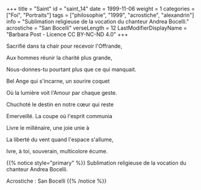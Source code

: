 +++
title = "Saint"
id = "saint_14"
date = 1999-11-06
weight = 1
categories = ["Foi", "Portraits"]
tags = ["philosophie", "1999", "acrostiche", "alexandrin"]
info = "Sublimation religieuse de la vocation du chanteur Andrea Bocelli."
acrostiche = "San Bocelli"
verseLength = 12
LastModifierDisplayName = "Barbara Post - Licence CC BY-NC-ND 4.0"
+++

Sacrifié dans ta chair pour recevoir l'Offrande,

Aux hommes réunir la charité plus grande,

Nous-donnes-tu pourtant plus que ce qui manquait.

Bel Ange qui s'incarne, un sourire coquet

Où la lumière voit l'Amour par chaque geste.

Chuchoté le destin en notre cœur qui reste

Emerveillé. La coupe où l'esprit communia

Livre le millénaire, une joie unie à

La liberté du vent quand l'espace s'allume,

Ivre, à toi, souverain, multicolore écume.

{{% notice style="primary" %}}
Sublimation religieuse de la vocation du chanteur Andrea Bocelli.

Acrostiche : San Bocelli
{{% /notice %}}
